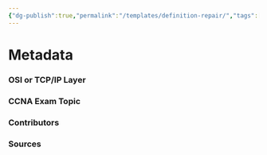 ```yaml
---
{"dg-publish":true,"permalink":"/templates/definition-repair/","tags":["defs_ccna"]}
---
```


# Metadata
### OSI or TCP/IP Layer

### CCNA Exam Topic

### Contributors

### Sources
